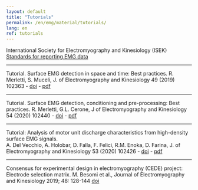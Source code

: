 ```yaml
---
layout: default
title: "Tutorials"
permalink: /en/emg/material/tutorials/
lang: en
ref: tutorials
---
```


International Society for Electromyography and Kinesiology (ISEK)
[Standards for reporting EMG data](https://isek.org/wp-content/uploads/2015/05/Standards-for-Reporting-EMG-Data.pdf)

---

Tutorial. Surface EMG detection in space and time: Best practices.
R. Merletti, S. Muceli,  J. of Electromyography and Kinesiology 49 (2019) 102363 -
[doi](https://doi.org/10.1016/j.jelekin.2019.102363) - [pdf]()

---

Tutorial. Surface EMG detection, conditioning and pre-processing: Best practices.
R. Merletti, G.L. Cerone,  J of Electromyography and Kinesiology 54 (2020) 102440 -
[doi](https://doi.org/10.1016/j.jelekin.2020.102440) - [pdf](/assets/pdfs/publications/2020_Tutorial_Merletti_Cerone.pdf)

---

Tutorial: Analysis of motor unit discharge characteristics from high-density surface EMG signals.  
A. Del Vecchio, A. Holobar, D. Falla, F. Felici, R.M. Enoka, D. Farina,
J. of Electromyography and Kinesiology 53 (2020) 102426 - 
[doi](https://doi.org/10.1016/j.jelekin.2020.102426) - [pdf](/assets/pdfs/publications/2020_Tutorial_Del_Vecchio_et_al.pdf)

---

Consensus for experimental design in electromyography (CEDE) project:
Electrode selection matrix.
M. Besomi et al., Journal of Electromyography and Kinesiology 2019; 48: 128-144
[doi](https://doi.org/10.1016/j.jelekin.2019.07.008)
